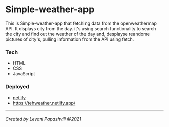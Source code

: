 # Simple-weather-app

This is Simple-weather-app that fetching data from the openweathermap API. It displays city from the day. it's using search functionality to search the city and find out the weather of the day and, desplayse reandome pictures of city's, pulling information from the API using fetch.

### Tech

* HTML
* CSS
* JavaScript

### Deployed

* [netlify](https://app.netlify.com/)
* https://tehweather.netlify.app/

<hr/>

###### Created by Levani Papashvili @2021
